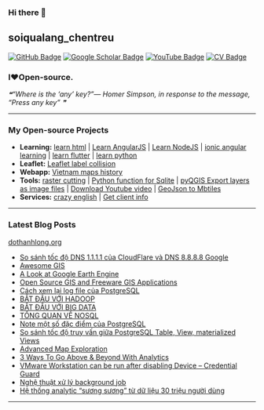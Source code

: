 ### Hi there 👋

## soiqualang_chentreu

[![GitHub Badge](https://img.shields.io/github/followers/soiqualang?style=social)](https://github.com/soiqualang?tab=followers)
[![Google Scholar Badge](https://img.shields.io/badge/Google-Scholar-lightgrey)](https://scholar.google.com/citations?user=M2rJ9t8AAAAJ&hl=en)
[![YouTube Badge](https://img.shields.io/badge/My-YouTube-red)](https://www.youtube.com/channel/UCVMwejzVTfpYQ9qFxOLF2lQ)
[![CV Badge](https://img.shields.io/badge/My-CV-critical)](http://girs.vn/vi/thong-tin-thanh-vien/23/thanh-long-do.html)

### I❤Open-source.

<!-- - 🔭 I’m currently working on ...
- 🌱 I’m currently learning ...
- 👯 I’m looking to collaborate on ...
- 🤔 I’m looking for help with ...
- 💬 Ask me about ...
- 📫 How to reach me: ...
- 😄 Pronouns: ...
- ⚡ Fun fact: ... -->

<!--STARTS_HERE_QUOTE_README-->
<i>❝“Where is the ‘any’ key?”— Homer Simpson, in response to the message, “Press any key”   ❞</i>
<!--ENDS_HERE_QUOTE_README-->

---

### My Open-source Projects

- **Learning:** 
[learn html](https://github.com/soiqualang/learn_html) | 
[Learn AngularJS](https://github.com/soiqualang/Learn_AngularJS) | 
[Learn NodeJS](https://github.com/soiqualang/hoc_nodejs) | 
[ionic angular learning](https://github.com/soiqualang/ionic_angular_learning) | 
[learn flutter](https://github.com/soiqualang/learn_flutter) | 
[learn python](https://github.com/soiqualang/colab)
- **Leaflet:** 
[Leaflet label collision](https://github.com/soiqualang/label_collision_leaflet_v2)
- **Webapp:** 
[Vietnam maps history](https://github.com/soiqualang/Vietnam_map_history)
- **Tools:** 
[raster cutting](https://github.com/soiqualang/raster_cutting) | 
[Python function for Sqlite](https://github.com/soiqualang/Py4Sqlite3) | 
[pyQGIS Export layers as image files](https://github.com/soiqualang/test_pyQGIS) | 
[Download Youtube video](https://github.com/soiqualang/TYoutube) | 
[GeoJson to Mbtiles](https://github.com/soiqualang/geojson2mbtiles)
- **Services:** 
[crazy english](https://github.com/soiqualang/crazy_english) | 
[Get client info](https://github.com/soiqualang/api4client_info)


<!--
- **Linux:** [manjaro-linux](https://github.com/giswqs/manjaro-linux)
- **R packages:** [whiteboxR](https://github.com/giswqs/whiteboxR)
- **Python packages:** [geemap](https://github.com/giswqs/geemap) | [lidar](https://github.com/giswqs/lidar) | [whitebox-python](https://github.com/giswqs/whitebox) | [geospatial](https://github.com/giswqs/geospatial)
- **ArcGIS Toolboxes:** [WhiteboxTools-ArcGIS](https://github.com/giswqs/WhiteboxTools-ArcGIS) | [Depression Analysis Toolbox](https://github.com/giswqs/Depression-Analysis-Toolbox) | [Wetland Hydrology Analyst](https://github.com/giswqs/Wetland-Hydrology-Analyst-Toolbox)
- **Google Earth Engine:** [Awesome-GEE](https://github.com/giswqs/Awesome-GEE) | [earthengine-py-notebooks](https://github.com/giswqs/earthengine-py-notebooks) | [qgis-earthengine-examples](https://github.com/giswqs/qgis-earthengine-examples) | [earthengine-apps](https://github.com/giswqs/earthengine-apps)
-->

---
### Latest Blog Posts

[dothanhlong.org](https://dothanhlong.org/soiqualang_chentreu/)

<!-- BLOG-POST-LIST:START -->
- [So sánh tốc độ DNS 1.1.1.1 của CloudFlare và DNS 8.8.8.8 Google](https://dothanhlong.org/so-sanh-toc-do-dns-1-1-1-1-cua-cloudflare-va-dns-8-8-8-8-google/)
- [Awesome GIS](https://dothanhlong.org/awesome-gis/)
- [A Look at Google Earth Engine](https://dothanhlong.org/a-look-at-google-earth-engine/)
- [Open Source GIS and Freeware GIS Applications](https://dothanhlong.org/open-source-gis-and-freeware-gis-applications/)
- [Cách xem lại log file của PostgreSQL](https://dothanhlong.org/cach-xem-lai-log-file-cua-postgresql/)
- [BẮT ĐẦU VỚI HADOOP](https://dothanhlong.org/bat-dau-voi-hadoop/)
- [BẮT ĐẦU VỚI BIG DATA](https://dothanhlong.org/bat-dau-voi-big-data/)
- [TỔNG QUAN VỀ NOSQL](https://dothanhlong.org/tong-quan-ve-nosql/)
- [Note một số đặc điểm của PostgreSQL](https://dothanhlong.org/note-mot-so-dac-diem-cua-postgresql/)
- [So sánh tốc độ truy vấn giữa PostgreSQL Table, View, materialized Views](https://dothanhlong.org/so-sanh-toc-do-truy-van-giua-postgresql-table-view-materialized-views/)
- [Advanced Map Exploration](https://dothanhlong.org/advanced-map-exploration/)
- [3 Ways To Go Above & Beyond With Analytics](https://dothanhlong.org/3-ways-to-go-above-beyond-with-analytics/)
- [VMware Workstation can be run after disabling Device – Credential Guard](https://dothanhlong.org/vmware-workstation-can-be-run-after-disabling-device-credential-guard/)
- [Nghệ thuật xử lý background job](https://dothanhlong.org/nghe-thuat-xu-ly-background-job/)
- [Hệ thống analytic “sương sương” từ dữ liệu 30 triệu người dùng](https://dothanhlong.org/he-thong-analytic-suong-suong-tu-du-lieu-30-trieu-nguoi-dung/)
<!-- BLOG-POST-LIST:END -->

---


<!-- ![Anurag's github stats](https://github-readme-stats.vercel.app/api?username=soiqualang&show_icons=true&count_private=true) -->
<!-- [![Top Langs](https://github-readme-stats.vercel.app/api/top-langs/?username=soiqualang&langs_count=8&layout=compact)](https://github.com/soiqualang/Py4Sqlite3) -->
<!-- ![Top Langs](https://github-readme-stats.vercel.app/api/top-langs/?username=giswqs&hide_langs_below=10) -->




<!--
**soiqualang/soiqualang** is a ✨ _special_ ✨ repository because its `README.md` (this file) appears on your GitHub profile.

Here are some ideas to get you started:

- 🔭 I’m currently working on ...
- 🌱 I’m currently learning ...
- 👯 I’m looking to collaborate on ...
- 🤔 I’m looking for help with ...
- 💬 Ask me about ...
- 📫 How to reach me: ...
- 😄 Pronouns: ...
- ⚡ Fun fact: ...

https://fsymbols.com/heart/
-->
